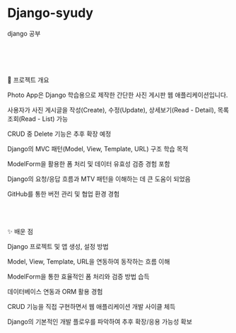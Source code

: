 # Django-syudy
django 공부<br><br><br><br><br>
<br>
📌 프로젝트 개요<br>

Photo App은 Django 학습용으로 제작한 간단한 사진 게시판 웹 애플리케이션입니다.<br>

사용자가 사진 게시글을 작성(Create), 수정(Update), 상세보기(Read - Detail), 목록 조회(Read - List) 가능<br>

CRUD 중 Delete 기능은 추후 확장 예정<br>

Django의 MVC 패턴(Model, View, Template, URL) 구조 학습 목적<br>

ModelForm을 활용한 폼 처리 및 데이터 유효성 검증 경험 포함<br>

Django의 요청/응답 흐름과 MTV 패턴을 이해하는 데 큰 도움이 되었음<br>

GitHub를 통한 버전 관리 및 협업 환경 경험<br><br><br><br>

✨ 배운 점<br>

Django 프로젝트 및 앱 생성, 설정 방법<br>

Model, View, Template, URL을 연동하여 동작하는 흐름 이해<br>

ModelForm을 통한 효율적인 폼 처리와 검증 방법 습득<br>

데이터베이스 연동과 ORM 활용 경험<br>

CRUD 기능을 직접 구현하면서 웹 애플리케이션 개발 사이클 체득

Django의 기본적인 개발 플로우를 파악하여 추후 확장/응용 가능성 확보


